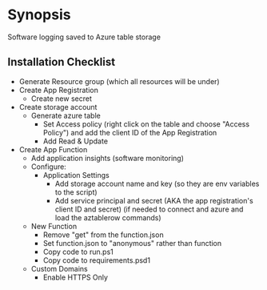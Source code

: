 # Synopsis

Software logging saved to Azure table storage

## Installation Checklist

- Generate Resource group (which all resources will be under)
- Create App Registration
  - Create new secret
- Create storage account
  - Generate azure table
    - Set Access policy (right click on the table and choose "Access Policy") and add the client ID of the App Registration
    - Add Read & Update
- Create App Function
  - Add application insights (software monitoring)
  - Configure:
    - Application Settings
      - Add storage account name and key (so they are env variables to the script)
      - Add service principal and secret (AKA the app registration's client ID and secret)  (if needed to connect and azure and load the aztablerow commands)
  - New Function
    - Remove "get" from the function.json
    - Set function.json to "anonymous" rather than function
    - Copy code to run.ps1
    - Copy code to requirements.psd1
  - Custom Domains
    - Enable HTTPS Only
